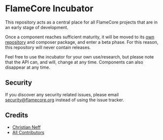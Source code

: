 # FlameCore Incubator

This repository acts as a central place for all FlameCore projects that are in an early stage of development.

Once a component reaches sufficient maturity, it will be moved to its [own repository](https://github.com/flamecore)
and composer package, and enter a beta phase. For this reason, this repository will never contain releases.

Feel free to use the incubator for your own use/research, but please note that the API can, and will,
change at any time. Components can also disappear at any time.


## Security

If you discover any security related issues, please email <security@flamecore.org> instead of using the issue tracker.


## Credits

- [Christian Neff](https://secondtruth.de)
- [All Contributors](https://github.com/flamecore/flamecore-incubator/graphs/contributors)
